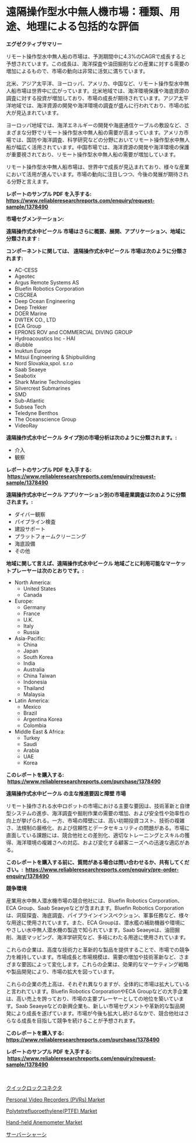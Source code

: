 <p><h1>遠隔操作型水中無人機市場：種類、用途、地理による包括的な評価</h1></p><p><strong>エグゼクティブサマリー</strong></p>
<p><p>リモート操作型水中無人船の市場は、予測期間中に4.3%のCAGRで成長すると予想されています。この成長は、海洋探査や油田掘削などの産業に対する需要の増加によるもので、市場の動向は非常に活気に満ちています。</p><p>北米、アジア太平洋、ヨーロッパ、アメリカ、中国など、リモート操作型水中無人船市場は世界中に広がっています。北米地域では、海洋環境保護や海底資源の調査に対する投資が増加しており、市場の成長が期待されています。アジア太平洋地域では、海洋資源の開発や海洋環境の調査が盛んに行われており、市場の拡大が見込まれています。</p><p>ヨーロッパ地域では、海洋エネルギーの開発や海底通信ケーブルの敷設など、さまざまな分野でリモート操作型水中無人船の需要が高まっています。アメリカ市場では、国防や海洋調査、科学研究などの分野においてリモート操作型水中無人船が幅広く活用されています。中国市場では、海洋資源の開発や海洋環境の保護が重要視されており、リモート操作型水中無人船の需要が増加しています。</p><p>リモート操作型水中無人船市場は、世界中で成長が見込まれており、様々な産業において活用が進んでいます。市場の動向に注目しつつ、今後の発展が期待される分野と言えます。</p></p>
<p><strong>レポートのサンプル PDF を入手する: <a href="https://www.reliableresearchreports.com/enquiry/request-sample/1378490">https://www.reliableresearchreports.com/enquiry/request-sample/1378490</a></strong></p>
<p><strong>市場セグメンテーション:</strong></p>
<p><strong> 遠隔操作式水中ビークル 市場はさらに概要、展開、アプリケーション、地域に分類されます :</strong></p>
<p><strong>コンポーネントに関しては、 遠隔操作式水中ビークル 市場は次のように分類されます: &nbsp;</strong></p>
<p><ul><li>AC-CESS</li><li>Ageotec</li><li>Argus Remote Systems AS</li><li>Bluefin Robotics Corporation</li><li>CISCREA</li><li>Deep Ocean Engineering</li><li>Deep Trekker</li><li>DOER Marine</li><li>DWTEK CO., LTD</li><li>ECA Group</li><li>EPRONS ROV and COMMERCIAL DIVING GROUP</li><li>Hydroacoustics Inc - HAI</li><li>iBubble</li><li>Inuktun Europe</li><li>Mitsui Engineering & Shipbuilding</li><li>Nord Slovakia,spol. s.r.o</li><li>Saab Seaeye</li><li>Seabotix</li><li>Shark Marine Technologies</li><li>Silvercrest Submarines</li><li>SMD</li><li>Sub-Atlantic</li><li>Subsea Tech</li><li>Teledyne Benthos</li><li>The Oceanscience Group</li><li>VideoRay</li></ul></p>
<p><strong> 遠隔操作式水中ビークル タイプ別の市場分析は次のように分類されます。:</strong></p>
<p><ul><li>介入</li><li>観察</li></ul></p>
<p><strong>レポートのサンプル PDF を入手する: &nbsp;<a href="https://www.reliableresearchreports.com/enquiry/request-sample/1378490">https://www.reliableresearchreports.com/enquiry/request-sample/1378490</a></strong></p>
<p><strong> 遠隔操作式水中ビークル アプリケーション別の市場産業調査は次のように分類されます。:</strong></p>
<p><ul><li>ダイバー観察</li><li>パイプライン検査</li><li>建設サポート</li><li>プラットフォームクリーニング</li><li>海底設備</li><li>その他</li></ul></p>
<p><strong>地域に関して言えば、遠隔操作式水中ビークル 地域ごとに利用可能なマーケットプレーヤーは次のとおりです。:</strong></p>
<p><ul>
    <li>
        North America:
        <ul>
            <li>United States</li>
            <li>Canada</li>
        </ul>
    </li>
    <li>
        Europe:
        <ul>
            <li>Germany</li>
            <li>France</li>
            <li>U.K.</li>
            <li>Italy</li>
            <li>Russia</li>
        </ul>
    </li>
    <li>
        Asia-Pacific:
        <ul>
            <li>China</li>
            <li>Japan</li>
            <li>South Korea</li>
            <li>India</li>
            <li>Australia</li>
            <li>China Taiwan</li>
            <li>Indonesia</li>
            <li>Thailand</li>
            <li>Malaysia</li>
        </ul>
    </li>
    <li>
        Latin America:
        <ul>
            <li>Mexico</li>
            <li>Brazil</li>
            <li>Argentina Korea</li>
            <li>Colombia</li>
        </ul>
    </li>
    <li>
        Middle East & Africa:
        <ul>
            <li>Turkey</li>
            <li>Saudi</li>
            <li>Arabia</li>
            <li>UAE</li>
            <li>Korea</li>
        </ul>
    </li>
    </ul></p>
<p><strong>このレポートを購入する: &nbsp;<a href="https://www.reliableresearchreports.com/purchase/1378490">https://www.reliableresearchreports.com/purchase/1378490</a></strong></p>
<p><strong>遠隔操作式水中ビークル の主な推進要因と障壁 市場</strong></p>
<p><p>リモート操作される水中ロボットの市場における主要な要因は、技術革新と自律型システムの進歩、海洋調査や掘削作業の需要の増加、および安全性や効率性の向上が挙げられる。一方、市場の障壁には、高い初期投資コスト、技術の複雑さ、法規制の厳格化、および信頼性とデータセキュリティの問題がある。市場に直面している課題には、競合他社との差別化、適切なトレーニングとスキルの獲得、海洋環境の複雑さへの対応、および変化する顧客ニーズへの迅速な適応がある。</p></p>
<p><strong>このレポートを購入する前に、質問がある場合は問い合わせるか、共有してください。:&nbsp; <a href="https://www.reliableresearchreports.com/enquiry/pre-order-enquiry/1378490">https://www.reliableresearchreports.com/enquiry/pre-order-enquiry/1378490</a></strong></p>
<p><strong>競争環境</strong></p>
<p><p>産業用水中無人潜水機市場の競合他社には、Bluefin Robotics Corporation、ECA Group、Saab Seaeyeなどが含まれます。Bluefin Robotics Corporationは、洞窟探査、海底調査、パイプラインインスペクション、軍事任務など、様々な用途に使用されています。また、ECA Groupは、潜水艦の補助機器や環境にやさしい水中無人潜水機の製造で知られています。Saab Seaeyeは、油田掘削、海底マッピング、海洋学研究など、多岐にわたる用途に使用されています。</p><p>これらの企業は、高度な技術力と革新的な製品を提供することで、市場での競争力を維持しています。市場成長と市場規模は、需要の増加や技術革新など、さまざまな要因によって変化します。これらの企業は、効果的なマーケティング戦略や製品開発により、市場の拡大を図っています。</p><p>これらの企業の売上高は、それぞれ異なりますが、全体的に市場は拡大していると言われています。Bluefin Robotics CorporationやECA Groupなどの大手企業は、高い売上を誇っており、市場の主要プレーヤーとしての地位を築いています。Saab Seaeyeなどの新興企業も、新しい市場セグメントや革新的な製品開発により成長を遂げています。市場が今後も拡大し続けるなかで、競合他社はさらなる成長を目指して競争を続けることが予想されます。</p></p>
<p><strong>このレポートを購入する: &nbsp; <a href="https://www.reliableresearchreports.com/purchase/1378490">https://www.reliableresearchreports.com/purchase/1378490</a></strong></p>
<p><strong>レポートのサンプル PDF を入手する: &nbsp;<a href="https://www.reliableresearchreports.com/enquiry/request-sample/1378490">https://www.reliableresearchreports.com/enquiry/request-sample/1378490</a></strong><strong></strong></p>
<p>&nbsp;</p>
<p><p><a href="https://github.com/joaejkdzgyljvo6/Market-Research-Report-List-1/blob/main/6103768579.md">クイックロックコネクタ</a></p><p><a href="https://issuu.com/reportprime-2/docs/personal-video-recorders-pvrs-market-size-2030.ppt">Personal Video Recorders (PVRs) Market</a></p><p><a href="https://github.com/johnbach50/Market-Research-Report-List-2/blob/main/polytetrefluoroethyleneptfe-market.md">Polytetrefluoroethylene(PTFE) Market</a></p><p><a href="https://issuu.com/reportprime-2/docs/hand-held-anemometer-market-size-2030.pptx">Hand-held Anemometer Market</a></p><p><a href="https://medium.com/@kelsitorphy644/%E3%82%B5%E3%83%BC%E3%83%90%E3%83%BC%E3%82%B7%E3%83%A3%E3%83%BC%E3%82%B7%E5%B8%82%E5%A0%B4%E3%81%AE%E3%82%A4%E3%83%B3%E3%82%B5%E3%82%A4%E3%83%88-%E5%B8%82%E5%A0%B4%E3%83%88%E3%83%AC%E3%83%B3%E3%83%89-%E6%88%90%E9%95%B7-%E4%BA%88%E6%B8%AC-2024%E5%B9%B4%E3%81%8B%E3%82%892031%E5%B9%B4%E3%81%BE%E3%81%A7-93e3c8eecec0">サーバーシャーシ</a></p></p>